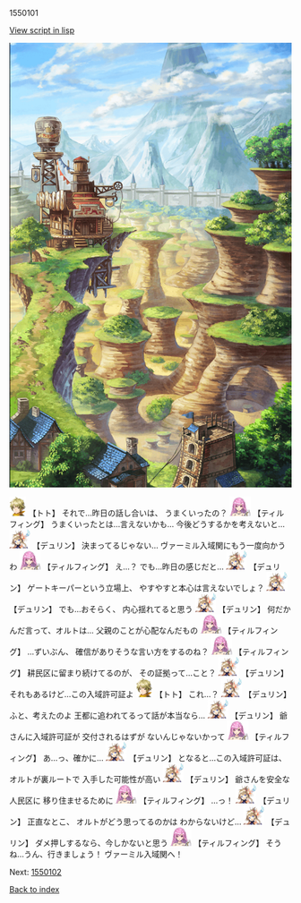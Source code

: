 1550101

[View script in lisp](../scripts/1550101.txt)

![005_Wilderness.png](../images/backgrounds/005_Wilderness.png)

<img src="../images/units/4.png" alt="4.png" height="34"/>
【トト】
それで…昨日の話し合いは、
うまくいったの？

<img src="../images/units/24.png" alt="24.png" height="34"/>
【ティルフィング】
うまくいったとは…言えないかも…
今後どうするかを考えないと…

<img src="../images/units/0.png" alt="0.png" height="34"/>
【デュリン】
決まってるじゃない…
ヴァーミル入域関にもう一度向かうわ

<img src="../images/units/24.png" alt="24.png" height="34"/>
【ティルフィング】
え…？
でも…昨日の感じだと…

<img src="../images/units/0.png" alt="0.png" height="34"/>
【デュリン】
ゲートキーパーという立場上、
やすやすと本心は言えないでしょ？

<img src="../images/units/0.png" alt="0.png" height="34"/>
【デュリン】
でも…おそらく、
内心揺れてると思う

<img src="../images/units/0.png" alt="0.png" height="34"/>
【デュリン】
何だかんだ言って、オルトは…
父親のことが心配なんだもの

<img src="../images/units/24.png" alt="24.png" height="34"/>
【ティルフィング】
…ずいぶん、
確信がありそうな言い方をするのね？

<img src="../images/units/24.png" alt="24.png" height="34"/>
【ティルフィング】
耕民区に留まり続けてるのが、
その証拠って…こと？

<img src="../images/units/0.png" alt="0.png" height="34"/>
【デュリン】
それもあるけど…この入域許可証よ

<img src="../images/units/4.png" alt="4.png" height="34"/>
【トト】
これ…？

<img src="../images/units/0.png" alt="0.png" height="34"/>
【デュリン】
ふと、考えたのよ
王都に追われてるって話が本当なら…

<img src="../images/units/0.png" alt="0.png" height="34"/>
【デュリン】
爺さんに入域許可証が
交付されるはずが
ないんじゃないかって

<img src="../images/units/24.png" alt="24.png" height="34"/>
【ティルフィング】
あ…っ、確かに…

<img src="../images/units/0.png" alt="0.png" height="34"/>
【デュリン】
となると…この入域許可証は、
オルトが裏ルートで
入手した可能性が高い

<img src="../images/units/0.png" alt="0.png" height="34"/>
【デュリン】
爺さんを安全な人民区に
移り住ませるために

<img src="../images/units/24.png" alt="24.png" height="34"/>
【ティルフィング】
…っ！

<img src="../images/units/0.png" alt="0.png" height="34"/>
【デュリン】
正直なとこ、
オルトがどう思ってるのかは
わからないけど…

<img src="../images/units/0.png" alt="0.png" height="34"/>
【デュリン】
ダメ押しするなら、今しかないと思う

<img src="../images/units/24.png" alt="24.png" height="34"/>
【ティルフィング】
そうね…うん、行きましょう！
ヴァーミル入域関へ！

Next: [1550102](1550102.md)

[Back to index](index.md)
